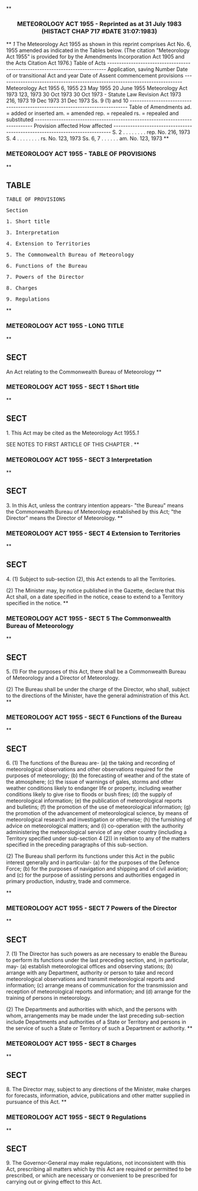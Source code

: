 **<b>

### <center><name>METEOROLOGY ACT 1955 - Reprinted as at 31 July 1983 (HISTACT CHAP 717 #DATE 31:07:1983) </name></center>
</b>** *1* The Meteorology Act 1955 as shown in this reprint comprises Act No. 6, 1955 amended as indicated in the Tables below.<lf>    (The citation "Meteorology Act 1955" is provided for by the Amendments Incorporation Act 1905 and the Acts Citation Act 1976.)<lf>                                  Table of Acts<lf> ----------------------------------------------------------------------------- <lf> Application, <lf>                                                                     saving<lf>                           Number                Date of             or<lf> transitional <lf>     Act                   and year   Date of<lf>                                      Assent     commencement provisions<lf> ----------------------------------------------------------------------------- <lf>     Meteorology Act<lf>     1955                  6, 1955    23 May<lf>                                      1955       20 June 1955<lf>     Meteorology Act<lf>     1973                  123, 1973  30 Oct<lf>                                      1973       30 Oct 1973         -<lf>     Statute Law<lf>     Revision  Act 1973    216, 1973  19 Dec<lf>                                      1973       31 Dec 1973         Ss. 9 (1)<lf>                                                                     and 10<lf> ----------------------------------------------------------------------------- <lf>                               Table of Amendments<lf> ad. = added or inserted am. = amended rep. =<lf>                    repealed rs. = repealed and substituted<lf> ----------------------------------------------------------------------------- <lf>     Provision affected       How affected<lf> ----------------------------------------------------------------------------- <lf>     S. 2  . . . . . . . .    rep. No. 216, 1973<lf>     S. 4  . . . . . . . .    rs. No. 123, 1973<lf>     Ss. 6, 7  . . . . . .    am. No. 123, 1973<lf> <lf> </lf></lf></lf></lf></lf></lf></lf></lf></lf></lf></lf></lf></lf></lf></lf></lf></lf></lf></lf></lf></lf></lf></lf></lf></lf></lf></lf></lf></lf></lf></lf></lf>
**<b>

### <name>METEOROLOGY ACT 1955 - TABLE OF PROVISIONS </name>
</b>** 

## TABLE
<tables> <tt>                             TABLE  OF  PROVISIONS<lf> 

Section<lf> <p>  1\.       Short title<lf> <p>  3\.       Interpretation<lf> <p>  4\.       Extension to Territories<lf> <p>  5\.       The Commonwealth Bureau of Meteorology<lf> <p>  6\.       Functions of the Bureau<lf> <p>  7\.       Powers of the Director<lf> <p>  8\.       Charges<lf> <p>  9\.       Regulations<lf> </lf></p></lf></p></lf></p></lf></p></lf></p></lf></p></lf></p></lf></p></lf>
</lf></tt></tables>
**<b>

### <name>METEOROLOGY ACT 1955 - LONG TITLE </name>
</b>** 

## SECT
<sect>            An Act relating to the Commonwealth Bureau of Meteorology<lf> </lf></sect>
**<b>

### <name>METEOROLOGY ACT 1955 - SECT 1 Short title </name>
</b>** 

## SECT
<sect>   1\. This Act may be cited as the Meteorology Act 1955.*1* 

SEE NOTES TO FIRST ARTICLE OF THIS CHAPTER . 
</sect>
**<b>

### <name>METEOROLOGY ACT 1955 - SECT 3 Interpretation </name>
</b>** 

## SECT
<sect>   3\. In this Act, unless the contrary intention appears-<lf>   "the Bureau" means the Commonwealth Bureau of Meteorology established by this Act;<lf>   "the Director" means the Director of Meteorology. </lf></lf></sect>
**<b>

### <name>METEOROLOGY ACT 1955 - SECT 4 Extension to Territories </name>
</b>** 

## SECT
<sect>   4\. (1) Subject to sub-section (2), this Act extends to all the Territories. 

  (2) The Minister may, by notice published in the Gazette, declare that this Act shall, on a date specified in the notice, cease to extend to a Territory specified in the notice. 
</sect>
**<b>

### <name>METEOROLOGY ACT 1955 - SECT 5 The Commonwealth Bureau of Meteorology </name>
</b>** 

## SECT
<sect>   5\. (1) For the purposes of this Act, there shall be a Commonwealth Bureau of Meteorology and a Director of Meteorology. 

  (2) The Bureau shall be under the charge of the Director, who shall, subject to the directions of the Minister, have the general administration of this Act. 
</sect>
**<b>

### <name>METEOROLOGY ACT 1955 - SECT 6 Functions of the Bureau </name>
</b>** 

## SECT
<sect>   6\. (1) The functions of the Bureau are-<lf>   (a)  the taking and recording of meteorological observations and other observations required for the purposes of meteorology;<lf>   (b)  the forecasting of weather and of the state of the atmosphere;<lf>   (c)  the issue of warnings of gales, storms and other weather conditions likely to endanger life or property, including weather conditions likely to give rise to floods or bush fires;<lf>   (d)  the supply of meteorological information;<lf>   (e)  the publication of meteorological reports and bulletins;<lf>   (f)  the promotion of the use of meteorological information;<lf>   (g)  the promotion of the advancement of meteorological science, by means of meteorological research and investigation or otherwise;<lf>   (h)  the furnishing of advice on meteorological matters; and<lf>   (i)  co-operation with the authority administering the meteorological service of any other country (including a Territory specified under sub-section 4 (2)) in relation to any of the matters specified in the preceding paragraphs of this sub-section. 

  (2) The Bureau shall perform its functions under this Act in the public interest generally and in particular-<lf>   (a)  for the purposes of the Defence Force;<lf>   (b)  for the purposes of navigation and shipping and of civil aviation; and<lf>   (c)  for the purpose of assisting persons and authorities engaged in primary production, industry, trade and commerce. <p></p></lf></lf></lf>
</lf></lf></lf></lf></lf></lf></lf></lf></lf></sect>
**<b>

### <name>METEOROLOGY ACT 1955 - SECT 7 Powers of the Director </name>
</b>** 

## SECT
<sect>   7\. (1) The Director has such powers as are necessary to enable the Bureau to perform its functions under the last preceding section, and, in particular, may-<lf>   (a)  establish meteorological offices and observing stations;<lf>   (b)  arrange with any Department, authority or person to take and record meteorological observations and transmit meteorological reports and information; <lf>   (c)  arrange means of communication for the transmission and reception of meteorological reports and information; and<lf>   (d)  arrange for the training of persons in meteorology. 

  (2) The Departments and authorities with which, and the persons with whom, arrangements may be made under the last preceding sub-section include Departments and authorities of a State or Territory and persons in the service of such a State or Territory of such a Department or authority. 
</lf></lf></lf></lf></sect>
**<b>

### <name>METEOROLOGY ACT 1955 - SECT 8 Charges </name>
</b>** 

## SECT
<sect>   8\. The Director may, subject to any directions of the Minister, make charges for forecasts, information, advice, publications and other matter supplied in pursuance of this Act. </sect>
**<b>

### <name>METEOROLOGY ACT 1955 - SECT 9 Regulations </name>
</b>** 

## SECT
<sect>   9\. The Governor-General may make regulations, not inconsistent with this Act, prescribing all matters which by this Act are required or permitted to be prescribed, or which are necessary or convenient to be prescribed for carrying out or giving effect to this Act. </sect>
